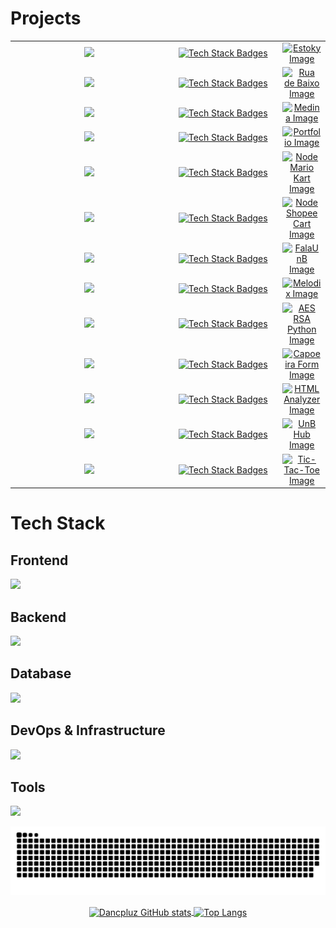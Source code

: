 # Projects

<table align="center">
  <tr>
    <td width="50%" align="center">
      <a href="https://github.com/dancpluz/estoky">
        <img src="https://github-readme-stats.vercel.app/api/pin/?username=dancpluz&repo=estoky&theme=dark&icon_color=4493f8" />
      </a>
    </td>
    <td width="35%" align="center">
      <a href="https://github.com/dancpluz/estoky">
          <img src="https://skillicons.dev/icons?i=nextjs,react,ts,nodejs" alt="Tech Stack Badges" />
      </a>
    </td>
    <td width="15%" align="center">
      <a href="https://github.com/dancpluz/estoky">
          <img src="https://placehold.co/600x400?text=Estoky" alt="Estoky Image" />
      </a>
    </td>
  </tr>
  <tr>
    <td width="50%" align="center">
      <a href="https://github.com/dancpluz/ruadebaixo">
        <img src="https://github-readme-stats.vercel.app/api/pin/?username=dancpluz&repo=ruadebaixo&theme=dark&icon_color=4493f8" />
      </a>
    </td>
    <td width="35%" align="center">
      <a href="https://github.com/dancpluz/ruadebaixo">
        <img src="https://skillicons.dev/icons?i=html,css,js,threejs" alt="Tech Stack Badges" />
      </a>
    </td>
    <td width="15%" align="center">
      <a href="https://github.com/dancpluz/ruadebaixo">
          <img src="https://placehold.co/600x400?text=Rua+de+Baixo" alt="Rua de Baixo Image" />
      </a>
    </td>
  </tr>
  <tr>
    <td width="50%" align="center">
      <a href="https://github.com/dancpluz/medina">
        <img src="https://github-readme-stats.vercel.app/api/pin/?username=dancpluz&repo=medina&theme=dark&icon_color=4493f8" />
      </a>
    </td>
    <td width="35%" align="center">
      <a href="https://github.com/dancpluz/medina">
        <img src="https://skillicons.dev/icons?i=py,fastapi,postgres,docker" alt="Tech Stack Badges" />
      </a>
    </td>
    <td width="15%" align="center">
      <a href="https://github.com/dancpluz/medina">
        <img src="https://placehold.co/600x400?text=Medina" alt="Medina Image" />
      </a>
    </td>
  </tr>
  <tr>
    <td width="50%" align="center">
      <a href="https://github.com/dancpluz/portfolio-dancpluz">
        <img src="https://github-readme-stats.vercel.app/api/pin/?username=dancpluz&repo=portfolio-dancpluz&theme=dark&icon_color=4493f8" />
      </a>
    </td>
    <td width="35%" align="center">
      <a href="https://github.com/dancpluz/portfolio-dancpluz">
        <img src="https://skillicons.dev/icons?i=nextjs,tailwind,ts" alt="Tech Stack Badges" />
      </a>
    </td>
    <td width="15%" align="center">
      <a href="https://github.com/dancpluz/portfolio-dancpluz">
        <img src="https://placehold.co/600x400?text=Portfolio" alt="Portfolio Image" />
      </a>
    </td>
  </tr>
  <tr>
    <td width="50%" align="center">
      <a href="https://github.com/dancpluz/node-mario-kart">
        <img src="https://github-readme-stats.vercel.app/api/pin/?username=dancpluz&repo=node-mario-kart&theme=dark&icon_color=4493f8" />
      </a>
    </td>
    <td width="35%" align="center">
      <a href="https://github.com/dancpluz/node-mario-kart">
        <img src="https://skillicons.dev/icons?i=nodejs,js,html" alt="Tech Stack Badges" />
      </a>
    </td>
    <td width="15%" align="center">
      <a href="https://github.com/dancpluz/node-mario-kart">
        <img src="https://placehold.co/600x400?text=Node+Mario+Kart" alt="Node Mario Kart Image" />
      </a>
    </td>
  </tr>
  <tr>
    <td width="50%" align="center">
      <a href="https://github.com/dancpluz/node-shopee-cart">
        <img src="https://github-readme-stats.vercel.app/api/pin/?username=dancpluz&repo=node-shopee-cart&theme=dark&icon_color=4493f8" />
      </a>
    </td>
    <td width="35%" align="center">
      <a href="https://github.com/dancpluz/node-shopee-cart">
        <img src="https://skillicons.dev/icons?i=nodejs,js" alt="Tech Stack Badges" />
      </a>
    </td>
    <td width="15%" align="center">
      <a href="https://github.com/dancpluz/node-shopee-cart">
        <img src="https://placehold.co/600x400?text=Node+Shopee+Cart" alt="Node Shopee Cart Image" />
      </a>
    </td>
  </tr>
  <tr>
    <td width="50%" align="center">
      <a href="https://github.com/dancpluz/falaunb">
        <img src="https://github-readme-stats.vercel.app/api/pin/?username=dancpluz&repo=falaunb&theme=dark&icon_color=4493f8" />
      </a>
    </td>
    <td width="35%" align="center">
      <a href="https://github.com/dancpluz/falaunb">
        <img src="https://skillicons.dev/icons?i=html,css,js" alt="Tech Stack Badges" />
      </a>
    </td>
    <td width="15%" align="center">
      <a href="https://github.com/dancpluz/falaunb">
        <img src="https://placehold.co/600x400?text=FalaUnB" alt="FalaUnB Image" />
      </a>
    </td>
  </tr>
  <tr>
    <td width="50%" align="center">
      <a href="https://github.com/dancpluz/melodix">
        <img src="https://github-readme-stats.vercel.app/api/pin/?username=dancpluz&repo=melodix&theme=dark&icon_color=4493f8" />
      </a>
    </td>
    <td width="35%" align="center">
      <a href="https://github.com/dancpluz/melodix">
        <img src="https://skillicons.dev/icons?i=nextjs,react,ts,supabase" alt="Tech Stack Badges" />
      </a>
    </td>
    <td width="15%" align="center">
      <a href="https://github.com/dancpluz/melodix">
        <img src="https://placehold.co/600x400?text=Melodix" alt="Melodix Image" />
      </a>
    </td>
  </tr>
  <tr>
    <td width="50%" align="center">
      <a href="https://github.com/dancpluz/aes_rsa_python">
        <img src="https://github-readme-stats.vercel.app/api/pin/?username=dancpluz&repo=aes_rsa_python&theme=dark&icon_color=4493f8" />
      </a>
    </td>
    <td width="35%" align="center">
      <a href="https://github.com/dancpluz/aes_rsa_python">
        <img src="https://skillicons.dev/icons?i=py,cpp" alt="Tech Stack Badges" />
      </a>
    </td>
    <td width="15%" align="center">
      <a href="https://github.com/dancpluz/aes_rsa_python">
        <img src="https://placehold.co/600x400?text=AES+RSA" alt="AES RSA Python Image" />
      </a>
    </td>
  </tr>
  <tr>
    <td width="50%" align="center">
      <a href="https://github.com/dancpluz/capoeira-form">
        <img src="https://github-readme-stats.vercel.app/api/pin/?username=dancpluz&repo=capoeira-form&theme=dark&icon_color=4493f8" />
      </a>
    </td>
    <td width="35%" align="center">
      <a href="https://github.com/dancpluz/capoeira-form">
        <img src="https://skillicons.dev/icons?i=react,ts,css" alt="Tech Stack Badges" />
      </a>
    </td>
    <td width="15%" align="center">
      <a href="https://github.com/dancpluz/capoeira-form">
        <img src="https://placehold.co/600x400?text=Capoeira+Form" alt="Capoeira Form Image" />
      </a>
    </td>
  </tr>
  <tr>
    <td width="50%" align="center">
      <a href="https://github.com/dancpluz/html-analyzer">
        <img src="https://github-readme-stats.vercel.app/api/pin/?username=dancpluz&repo=html-analyzer&theme=dark&icon_color=4493f8" />
      </a>
    </td>
    <td width="35%" align="center">
      <a href="https://github.com/dancpluz/html-analyzer">
        <img src="https://skillicons.dev/icons?i=nodejs,js,html" alt="Tech Stack Badges" />
      </a>
    </td>
    <td width="15%" align="center">
      <a href="https://github.com/dancpluz/html-analyzer">
        <img src="https://placehold.co/600x400?text=HTML+Analyzer" alt="HTML Analyzer Image" />
      </a>
    </td>
  </tr>
  <tr>
    <td width="50%" align="center">
      <a href="https://github.com/dancpluz/unb-hub">
        <img src="https://github-readme-stats.vercel.app/api/pin/?username=dancpluz&repo=unb-hub&theme=dark&icon_color=4493f8" />
      </a>
    </td>
    <td width="35%" align="center">
      <a href="https://github.com/dancpluz/unb-hub">
        <img src="https://skillicons.dev/icons?i=py,fastapi" alt="Tech Stack Badges" />
      </a>
    </td>
    <td width="15%" align="center">
      <a href="https://github.com/dancpluz/unb-hub">
        <img src="https://placehold.co/600x400?text=UnB+Hub" alt="UnB Hub Image" />
      </a>
    </td>
  </tr>
  <tr>
    <td width="50%" align="center">
      <a href="https://github.com/dancpluz/tic-tac-toe">
        <img src="https://github-readme-stats.vercel.app/api/pin/?username=dancpluz&repo=tic-tac-toe&theme=dark&icon_color=4493f8" />
      </a>
    </td>
    <td width="35%" align="center">
      <a href="https://github.com/dancpluz/tic-tac-toe">
        <img src="https://skillicons.dev/icons?i=js,html,css" alt="Tech Stack Badges" />
      </a>
    </td>
    <td width="15%" align="center">
      <a href="https://github.com/dancpluz/tic-tac-toe">
        <img src="https://placehold.co/600x400?text=Tic+Tac+Toe" alt="Tic-Tac-Toe Image" />
      </a>
    </td>
  </tr>
</table>

# Tech Stack

## Frontend
<p align="left">
  <a href="#">
    <img src="https://skillicons.dev/icons?i=ts,js,react,nextjs,tailwind,styledcomponents,threejs,html,css" />
  </a>
</p>

## Backend

<p align="left">
  <a href="#">
    <img src="https://skillicons.dev/icons?i=nodejs,py,java,cpp" />
  </a>
</p>

## Database

<p align="left">
  <a href="#">
    <img src="https://skillicons.dev/icons?i=postgresql,supabase,firebase" />
  </a>
</p>

## DevOps & Infrastructure

<p align="left">
  <a href="#">
    <img src="https://skillicons.dev/icons?i=docker,linux,vercel,aws" />
  </a>
</p>

## Tools
  
<p align="left">
  <a href="#">
    <img src="https://skillicons.dev/icons?i=git,github,figma,ps,ai,pr" />
  </a>
</p>

<p align="center">
  <a href="#">
    <img src="https://raw.githubusercontent.com/dancpluz/dancpluz/refs/heads/output/github-contribution-grid-snake-dark.svg" title="🐍 These commits updates every 5 days!" alt="snake" />
   </a>
</p>

<p align="center">
  <a href="#">
    <img align="center" src="https://github-readme-stats.vercel.app/api?username=dancpluz&theme=dark&show_icons=true&icon_color=4493f8&show=prs_merged,prs_merged_percentage&hide=contribs,issues" alt="Dancpluz GitHub stats" />
    <img align="center" src="https://github-readme-stats.vercel.app/api/top-langs/?username=dancpluz&size_weight=0.5&count_weight=0.5&theme=dark" alt="Top Langs" />
  </a>  
</p>

